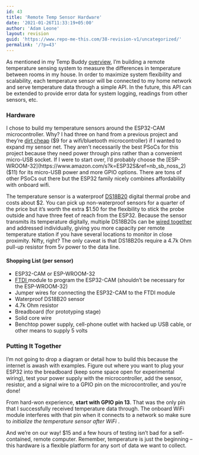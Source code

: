 ```yaml
---
id: 43
title: 'Remote Temp Sensor Hardware'
date: '2021-01-26T11:33:19+05:00'
author: 'Adam Leone'
layout: revision
guid: 'https://www.repo-me-this.com/38-revision-v1/uncategorized/'
permalink: '/?p=43'
---
```


As mentioned in my Temp Buddy [overview](https://www.repo-me-this.com/temp-buddy-overview/remotetempsensors/), I’m building a remote temperature sensing system to measure the differences in temperature between rooms in my house. In order to maximize system flexibility and scalability, each temperature sensor will be connected to my home network and serve temperature data through a simple API. In the future, this API can be extended to provide error data for system logging, readings from other sensors, etc.

### Hardware

I chose to build my temperature sensors around the ESP32-CAM microcontroller. Why? I had three on hand from a previous project and they’re [dirt cheap](https://www.amazon.com/esp32-cam/s?k=esp32+cam) ($9 for a wifi/bluetooth microcontroller) if I wanted to expand my sensor net. They aren’t necessarily the best PSoCs for this project because they need power through pins rather than a convenient micro-USB socket. If I were to start over, I’d probably choose the [ESP-WROOM-32](https://www.amazon.com/s?k=ESP32S&ref=nb_sb_noss_2) ($11) for its micro-USB power and more GPIO options. There are tons of other PSoCs out there but the ESP32 family nicely combines affordability with onboard wifi.

The temperature sensor is a waterproof [DS18B20](https://www.amazon.com/s?k=DS18B20+waterproof&ref=nb_sb_noss_2) digital thermal probe and costs about $2. You can pick up non-waterproof sensors for a quarter of the price but it’s worth the extra $1.50 for the flexibility to stick the probe outside and have three feet of reach from the ESP32. Because the sensor transmits its temperature digitally, multiple DS18B20s can be [wired together](https://randomnerdtutorials.com/esp32-multiple-ds18b20-temperature-sensors/) and addressed individually, giving you more capacity per remote temperature station if you have several locations to monitor in close proximity. Nifty, right? The only caveat is that DS18B20s require a 4.7k Ohm pull-up resistor from 5v power to the data line.

#### Shopping List (per sensor)

- ESP32-CAM or ESP-WROOM-32
- [FTDI ](https://www.amazon.com/s?k=ftdi&ref=nb_sb_noss_1)module to program the ESP32-CAM (shouldn’t be necessary for the ESP-WROOM-32)
- Jumper wires for connecting the ESP32-CAM to the FTDI module
- Waterproof DS18B20 sensor
- 4.7k Ohm resistor
- Breadboard (for prototyping stage)
- Solid core wire
- Benchtop power supply, cell-phone outlet with hacked up USB cable, or other means to supply 5 volts

### Putting It Together

I’m not going to drop a diagram or detail how to build this because the internet is awash with examples. Figure out where you want to plug your ESP32 into the breadboard (keep some space open for experimental wiring), test your power supply with the microcontroller, add the sensor, resistor, and a signal wire to a GPIO pin on the microcontroller, and you’re done!

From hard-won experience, **start with GPIO pin 13**. That was the only pin that I successfully received temperature data through. The onboard WiFi module interferes with that pin when it connects to a network so make sure to *initialize the temperature sensor after WiFi* .

And we’re on our way! $15 and a few hours of testing isn’t bad for a self-contained, remote computer. Remember, temperature is just the beginning – this hardware is a flexible platform for any sort of data we want to collect.
